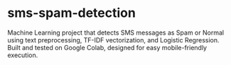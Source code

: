 # sms-spam-detection
Machine Learning project that detects SMS messages as Spam or Normal using text preprocessing, TF-IDF vectorization, and Logistic Regression. Built and tested on Google Colab, designed for easy mobile-friendly execution.
